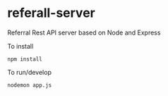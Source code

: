 referall-server
============

Referral Rest API server based on Node and Express

To install
```
npm install
```
To run/develop
```
nodemon app.js
```
